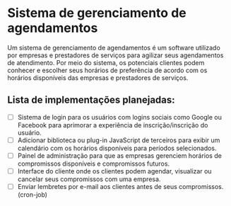 # Sistema de gerenciamento de agendamentos

Um sistema de gerenciamento de agendamentos é um software utilizado por empresas e prestadores de serviços para agilizar seus agendamentos de atendimento. Por meio do sistema, os potenciais clientes podem conhecer e escolher seus horários de preferência de acordo com os horários disponíveis das empresas e prestadores de serviços.


## Lista de implementações planejadas:

- [ ] Sistema de login para os usuários com logins sociais como Google ou Facebook para aprimorar a experiência de inscrição/inscrição do usuário.
- [ ] Adicionar biblioteca ou plug-in JavaScript de terceiros para exibir um calendário com os horários disponíveis para períodos selecionados.
- [ ] Painel de administração para que as empresas gerenciem horários de compromissos disponíveis e compromissos futuros.
- [ ] Interface do cliente onde os clientes podem agendar, visualizar ou cancelar seus compromissos com uma empresa.
- [ ] Enviar lembretes por e-mail aos clientes antes de seus compromissos. (cron-job)